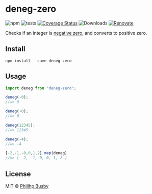 # deneg-zero

![npm](https://img.shields.io/npm/v/deneg-zero)
![tests](https://github.com/philihp/deneg-zero/workflows/tests/badge.svg)
[![Coverage Status](https://coveralls.io/repos/github/philihp/deneg-zero/badge.svg?branch=master)](https://coveralls.io/github/philihp/deneg-zero?branch=master)
![Downloads](https://img.shields.io/npm/dy/deneg-zero)
[![Renovate](https://img.shields.io/badge/renovate-enabled-brightgreen.svg)](https://renovatebot.com)

Checks if an integer is [negative zero](http://en.wikipedia.org/wiki/Signed_zero), and converts to positive zero.

## Install

```
npm install --save deneg-zero
```

## Usage

```js
import deneg from "deneg-zero";

deneg(-0);
//=> 0

deneg(+0);
//=> 0

deneg(12345);
//=> 12345

deneg(-4);
//=> -4

[-2,-1,-0,0,1,2].map(deneg)
//=> [ -2, -1, 0, 0, 1, 2 ]
```

## License

MIT © [Philihp Busby](https://philihp.com)
